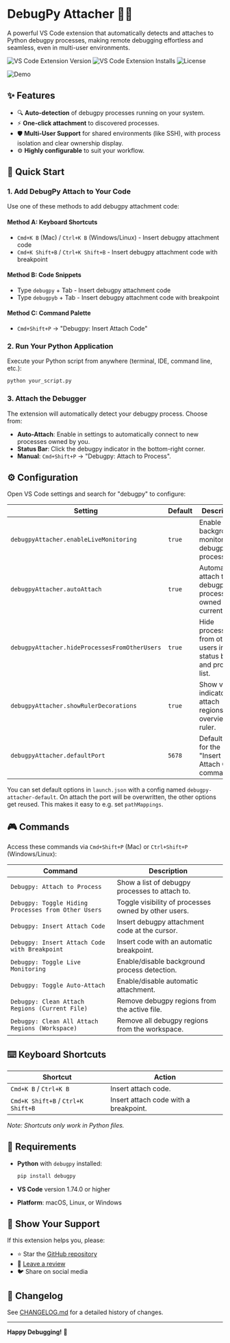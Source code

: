 # DebugPy Attacher 🐍🔧

A powerful VS Code extension that automatically detects and attaches to Python debugpy processes, making remote debugging effortless and seamless, even in multi-user environments.

![VS Code Extension Version](https://img.shields.io/visual-studio-marketplace/v/DebugPyAttacher.debugpy-attacher)
![VS Code Extension Installs](https://img.shields.io/visual-studio-marketplace/i/DebugPyAttacher.debugpy-attacher)
![License](https://img.shields.io/github/license/camilziane/debugpy-attacher)

![Demo](debug-attach.gif)

## ✨ Features

- 🔍 **Auto-detection** of debugpy processes running on your system.
- ⚡ **One-click attachment** to discovered processes.
- 🛡️ **Multi-User Support** for shared environments (like SSH), with process isolation and clear ownership display.
- ⚙️ **Highly configurable** to suit your workflow.

## 🚀 Quick Start

### 1. Add DebugPy Attach to Your Code

Use one of these methods to add debugpy attachment code:

#### Method A: Keyboard Shortcuts

- `Cmd+K B` (Mac) / `Ctrl+K B` (Windows/Linux) - Insert debugpy attachment code
- `Cmd+K Shift+B` / `Ctrl+K Shift+B` - Insert debugpy attachment code with breakpoint

#### Method B: Code Snippets

- Type `debugpy` + Tab - Insert debugpy attachment code
- Type `debugpyb` + Tab - Insert debugpy attachment code with breakpoint

#### Method C: Command Palette

- `Cmd+Shift+P` → "Debugpy: Insert Attach Code"

### 2. Run Your Python Application

Execute your Python script from anywhere (terminal, IDE, command line, etc.):

```bash
python your_script.py
```

### 3. Attach the Debugger

The extension will automatically detect your debugpy process. Choose from:

- **Auto-Attach**: Enable in settings to automatically connect to new processes owned by you.
- **Status Bar**: Click the debugpy indicator in the bottom-right corner.
- **Manual**: `Cmd+Shift+P` → "Debugpy: Attach to Process".

## ⚙️ Configuration

Open VS Code settings and search for "debugpy" to configure:

| Setting | Default | Description |
|---------|---------|-------------|
| `debugpyAttacher.enableLiveMonitoring` | `true` | Enable background monitoring of debugpy processes. |
| `debugpyAttacher.autoAttach` | `true` | Automatically attach to new debugpy processes owned by the current user. |
| `debugpyAttacher.hideProcessesFromOtherUsers` | `true` | Hide processes from other users in the status bar and process list. |
| `debugpyAttacher.showRulerDecorations` | `true` | Show visual indicators for attach regions in the overview ruler. |
| `debugpyAttacher.defaultPort` | `5678` | Default port for the "Insert Attach Code" command. |

You can set default options in `launch.json` with a config named `debugpy-attacher-default`. On attach the port will be overwritten, the other options get reused. This makes it easy to e.g. set `pathMappings`.

## 🎮 Commands

Access these commands via `Cmd+Shift+P` (Mac) or `Ctrl+Shift+P` (Windows/Linux):

| Command | Description |
|---------|-------------|
| `Debugpy: Attach to Process` | Show a list of debugpy processes to attach to. |
| `Debugpy: Toggle Hiding Processes from Other Users` | Toggle visibility of processes owned by other users. |
| `Debugpy: Insert Attach Code` | Insert debugpy attachment code at the cursor. |
| `Debugpy: Insert Attach Code with Breakpoint` | Insert code with an automatic breakpoint. |
| `Debugpy: Toggle Live Monitoring` | Enable/disable background process detection. |
| `Debugpy: Toggle Auto-Attach` | Enable/disable automatic attachment. |
| `Debugpy: Clean Attach Regions (Current File)` | Remove debugpy regions from the active file. |
| `Debugpy: Clean All Attach Regions (Workspace)` | Remove all debugpy regions from the workspace. |

## ⌨️ Keyboard Shortcuts

| Shortcut | Action |
|----------|--------|
| `Cmd+K B` / `Ctrl+K B` | Insert attach code. |
| `Cmd+K Shift+B` / `Ctrl+K Shift+B` | Insert attach code with a breakpoint. |

*Note: Shortcuts only work in Python files.*

## 🐍 Requirements

- **Python** with `debugpy` installed:

  ```bash
  pip install debugpy
  ```

- **VS Code** version 1.74.0 or higher
- **Platform**: macOS, Linux, or Windows

## 🌟 Show Your Support

If this extension helps you, please:

- ⭐ Star the [GitHub repository](https://github.com/camilziane/debugpy-attacher)
- 📝 [Leave a review](https://marketplace.visualstudio.com/items?itemName=DebugPyAttacher.debugpy-attacher)
- 🐦 Share on social media

## 🔄 Changelog

See [CHANGELOG.md](CHANGELOG.md) for a detailed history of changes.

---

**Happy Debugging!** 🎉

